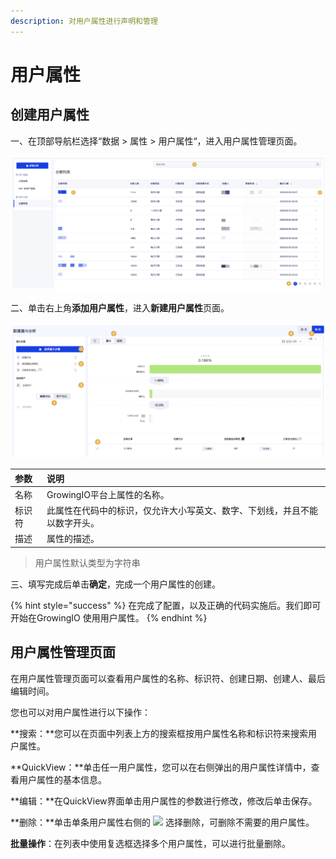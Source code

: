 ```yaml
---
description: 对用户属性进行声明和管理
---
```


# 用户属性

## 创建用户属性

一、在顶部导航栏选择“数据 &gt; 属性 &gt; 用户属性“，进入用户属性管理页面。

![&#x7528;&#x6237;&#x5C5E;&#x6027;&#x7BA1;&#x7406;&#x9875;&#x9762;](../../../.gitbook/assets/image%20%2864%29.png)

二、单击右上角**添加用户属性**，进入**新建用户属性**页面。

![&#x65B0;&#x5EFA;&#x7528;&#x6237;&#x5C5E;&#x6027;&#x9875;&#x9762;](../../../.gitbook/assets/image%20%28134%29.png)

| 参数 | 说明 |
| :--- | :--- |
| 名称 | GrowingIO平台上属性的名称。 |
| 标识符 | 此属性在代码中的标识，仅允许大小写英文、数字、下划线，并且不能以数字开头。 |
| 描述 | 属性的描述。 |

> 用户属性默认类型为字符串

三、填写完成后单击**确定**，完成一个用户属性的创建。

{% hint style="success" %}
在完成了配置，以及正确的代码实施后。我们即可开始在GrowingIO 使用用户属性。
{% endhint %}

## 用户属性管理页面

在用户属性管理页面可以查看用户属性的名称、标识符、创建日期、创建人、最后编辑时间。

您也可以对用户属性进行以下操作：

**搜索：**您可以在页面中列表上方的搜索框按用户属性名称和标识符来搜索用户属性。

**QuickView：**单击任一用户属性，您可以在右侧弹出的用户属性详情中，查看用户属性的基本信息。

**编辑：**在QuickView界面单击用户属性的参数进行修改，修改后单击保存。

**删除：**单击单条用户属性右侧的 ![](https://docs.growingio.com/.gitbook/assets/-Lo08UtW7H58ehFKeZ4g-LsycTyZaItbL8_Wigcx-LsyfkaafJ-8X2utJ9BbE782B9E782B9E782B9.png) 选择删除，可删除不需要的用户属性。

**批量操作**：在列表中使用复选框选择多个用户属性，可以进行批量删除。

